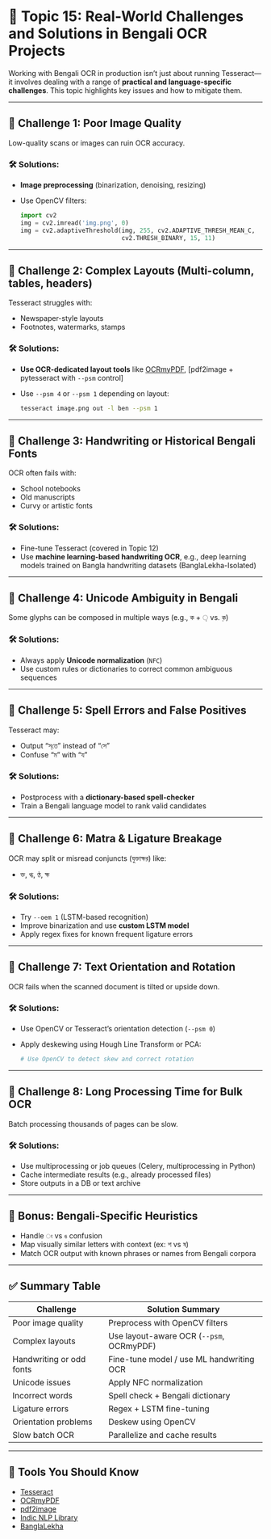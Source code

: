 # 📘 Topic 15: Real-World Challenges and Solutions in Bengali OCR Projects

Working with Bengali OCR in production isn’t just about running Tesseract—it involves dealing with a range of **practical and language-specific challenges**. This topic highlights key issues and how to mitigate them.

---

## 🚧 Challenge 1: Poor Image Quality

Low-quality scans or images can ruin OCR accuracy.

### 🛠️ Solutions:

* **Image preprocessing** (binarization, denoising, resizing)
* Use OpenCV filters:

  ```python
  import cv2
  img = cv2.imread('img.png', 0)
  img = cv2.adaptiveThreshold(img, 255, cv2.ADAPTIVE_THRESH_MEAN_C,
                              cv2.THRESH_BINARY, 15, 11)
  ```

---

## 🚧 Challenge 2: Complex Layouts (Multi-column, tables, headers)

Tesseract struggles with:

* Newspaper-style layouts
* Footnotes, watermarks, stamps

### 🛠️ Solutions:

* **Use OCR-dedicated layout tools** like [OCRmyPDF](https://github.com/ocrmypdf/OCRmyPDF), \[pdf2image + pytesseract with `--psm` control]
* Use `--psm 4` or `--psm 1` depending on layout:

  ```bash
  tesseract image.png out -l ben --psm 1
  ```

---

## 🚧 Challenge 3: Handwriting or Historical Bengali Fonts

OCR often fails with:

* School notebooks
* Old manuscripts
* Curvy or artistic fonts

### 🛠️ Solutions:

* Fine-tune Tesseract (covered in Topic 12)
* Use **machine learning-based handwriting OCR**, e.g., deep learning models trained on Bangla handwriting datasets (BanglaLekha-Isolated)

---

## 🚧 Challenge 4: Unicode Ambiguity in Bengali

Some glyphs can be composed in multiple ways (e.g., ক + ় vs. ক়)

### 🛠️ Solutions:

* Always apply **Unicode normalization** (`NFC`)
* Use custom rules or dictionaries to correct common ambiguous sequences

---

## 🚧 Challenge 5: Spell Errors and False Positives

Tesseract may:

* Output “স্‌তে” instead of “সে”
* Confuse “ম” with “য”

### 🛠️ Solutions:

* Postprocess with a **dictionary-based spell-checker**
* Train a Bengali language model to rank valid candidates

---

## 🚧 Challenge 6: Matra & Ligature Breakage

OCR may split or misread conjuncts (যুক্তাক্ষর) like:

* ক্ত, গ্ধ, ণ্ঠ, ক্ষ

### 🛠️ Solutions:

* Try `--oem 1` (LSTM-based recognition)
* Improve binarization and use **custom LSTM model**
* Apply regex fixes for known frequent ligature errors

---

## 🚧 Challenge 7: Text Orientation and Rotation

OCR fails when the scanned document is tilted or upside down.

### 🛠️ Solutions:

* Use OpenCV or Tesseract’s orientation detection (`--psm 0`)
* Apply deskewing using Hough Line Transform or PCA:

  ```python
  # Use OpenCV to detect skew and correct rotation
  ```

---

## 🚧 Challenge 8: Long Processing Time for Bulk OCR

Batch processing thousands of pages can be slow.

### 🛠️ Solutions:

* Use multiprocessing or job queues (Celery, multiprocessing in Python)
* Cache intermediate results (e.g., already processed files)
* Store outputs in a DB or text archive

---

## 🧠 Bonus: Bengali-Specific Heuristics

* Handle `ং` vs `ঙ` confusion
* Map visually similar letters with context (ex: শ vs ষ)
* Match OCR output with known phrases or names from Bengali corpora

---

## ✅ Summary Table

| Challenge                | Solution Summary                         |
| ------------------------ | ---------------------------------------- |
| Poor image quality       | Preprocess with OpenCV filters           |
| Complex layouts          | Use layout-aware OCR (`--psm`, OCRmyPDF) |
| Handwriting or odd fonts | Fine-tune model / use ML handwriting OCR |
| Unicode issues           | Apply NFC normalization                  |
| Incorrect words          | Spell check + Bengali dictionary         |
| Ligature errors          | Regex + LSTM fine-tuning                 |
| Orientation problems     | Deskew using OpenCV                      |
| Slow batch OCR           | Parallelize and cache results            |

---

## 🧩 Tools You Should Know

* [Tesseract](https://github.com/tesseract-ocr/tesseract)
* [OCRmyPDF](https://github.com/ocrmypdf/OCRmyPDF)
* [pdf2image](https://github.com/Belval/pdf2image)
* [Indic NLP Library](https://github.com/anoopkunchukuttan/indic_nlp_library)
* [BanglaLekha](https://data.mendeley.com/datasets/hf6sf8zrkc/2)
